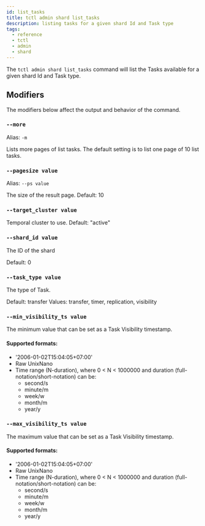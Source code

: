 ```yaml
---
id: list_tasks
title: tctl admin shard list_tasks
description: listing tasks for a given shard Id and Task type
tags:
  - reference
  - tctl
  - admin
  - shard
---
```


The `tctl admin shard list_tasks` command will list the Tasks available for a given shard Id and Task type.

## Modifiers

The modifiers below affect the output and behavior of the command.

### `--more`

Alias: `-m`

Lists more pages of list tasks.
The default setting is to list one page of 10 list tasks.

### `--pagesize value`

Alias: `--ps value`

The size of the result page.
Default: 10

### `--target_cluster value`

Temporal cluster to use.
Default: "active"

### `--shard_id value`

The ID of the shard

Default: 0

### `--task_type value`

The type of Task.

Default: transfer
Values: transfer, timer, replication, visibility

### `--min_visibility_ts value`
The minimum value that can be set as a Task Visibility timestamp.

#### Supported formats:
- '2006-01-02T15:04:05+07:00'
- Raw UnixNano
- Time range (N-duration), where 0 < N < 1000000 and duration (full-notation/short-notation) can be:
  - second/s
  - minute/m 
  - week/w
  - month/m
  - year/y

### `--max_visibility_ts value`
The maximum value that can be set as a Task Visibility timestamp.

#### Supported formats:
- '2006-01-02T15:04:05+07:00'
- Raw UnixNano
- Time range (N-duration), where 0 < N < 1000000 and duration (full-notation/short-notation) can be:
  - second/s
  - minute/m 
  - week/w
  - month/m
  - year/y
